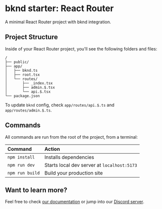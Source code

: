 # bknd starter: React Router
A minimal React Router project with bknd integration.

## Project Structure

Inside of your React Router project, you'll see the following folders and files:

```text
/
├── public/
├── app/
│   ├── bknd.ts
│   ├── root.tsx
│   └── routes/
│       ├── _index.tsx
│       ├── admin.$.tsx
│       └── api.$.tsx
└── package.json
```

To update `bknd` config, check `app/routes/api.$.ts` and `app/routes/admin.$.ts`.

## Commands

All commands are run from the root of the project, from a terminal:

| Command                   | Action                                      |
|:--------------------------|:--------------------------------------------|
| `npm install`             | Installs dependencies                       |
| `npm run dev`             | Starts local dev server at `localhost:5173` |
| `npm run build`           | Build your production site                  |

## Want to learn more?

Feel free to check [our documentation](https://docs.bknd.io/integration/remix) or jump into our [Discord server](https://discord.gg/952SFk8Tb8).
